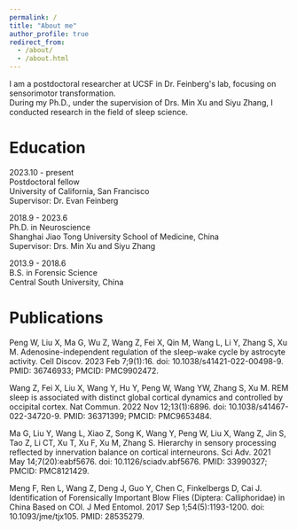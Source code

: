 ```yaml
---
permalink: /
title: "About me"
author_profile: true
redirect_from: 
  - /about/
  - /about.html
---
```


I am a postdoctoral researcher at UCSF in Dr. Feinberg's lab, focusing on sensorimotor transformation.    
During my Ph.D., under the supervision of Drs. Min Xu and Siyu Zhang, I conducted research in the field of sleep science.

Education
======
2023.10 - present    
Postdoctoral fellow  
              University of California, San Francisco  
              Supervisor: Dr. Evan Feinberg  
              
2018.9 - 2023.6   
Ph.D. in Neuroscience  
                Shanghai Jiao Tong University School of Medicine, China  
                Supervisor: Drs. Min Xu and Siyu Zhang  
                
2013.9 - 2018.6  
B.S. in Forensic Science  
                Central South University, China

Publications
======
Peng W, Liu X, Ma G, Wu Z, Wang Z, Fei X, Qin M, Wang L, Li Y, Zhang S, Xu M. Adenosine-independent regulation of the sleep-wake cycle by astrocyte activity. Cell Discov. 2023 Feb 7;9(1):16. doi: 10.1038/s41421-022-00498-9. PMID: 36746933; PMCID: PMC9902472.  

Wang Z, Fei X, Liu X, Wang Y, Hu Y, Peng W, Wang YW, Zhang S, Xu M. REM sleep is associated with distinct global cortical dynamics and controlled by occipital cortex. Nat Commun. 2022 Nov 12;13(1):6896. doi: 10.1038/s41467-022-34720-9. PMID: 36371399; PMCID: PMC9653484.  

Ma G, Liu Y, Wang L, Xiao Z, Song K, Wang Y, Peng W, Liu X, Wang Z, Jin S, Tao Z, Li CT, Xu T, Xu F, Xu M, Zhang S. Hierarchy in sensory processing reflected by innervation balance on cortical interneurons. Sci Adv. 2021 May 14;7(20):eabf5676. doi: 10.1126/sciadv.abf5676. PMID: 33990327; PMCID: PMC8121429.  

Meng F, Ren L, Wang Z, Deng J, Guo Y, Chen C, Finkelbergs D, Cai J. Identification of Forensically Important Blow Flies (Diptera: Calliphoridae) in China Based on COI. J Med Entomol. 2017 Sep 1;54(5):1193-1200. doi: 10.1093/jme/tjx105. PMID: 28535279.  

